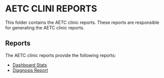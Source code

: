 # AETC CLINI REPORTS
This folder contains the AETC clinic reports. These reports are responsible for generating the AETC clinic reports.

## Reports
The AETC clinic reports provide the following reports:
- [Dashboard Stats](./docs/dashboard_stats.md)
- [Diagnosis Report](./docs/diagnosis_report.md)